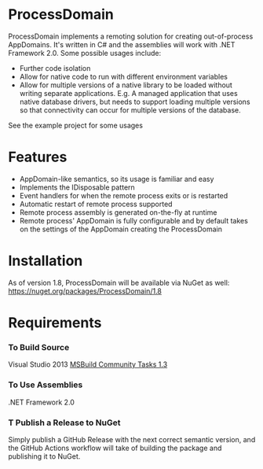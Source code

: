 # ProcessDomain

ProcessDomain implements a remoting solution for creating out-of-process AppDomains. It's written in C# and the assemblies will work with .NET Framework 2.0. Some possible usages include:
* Further code isolation
* Allow for native code to run with different environment variables
* Allow for multiple versions of a native library to be loaded without writing separate applications. E.g. A managed application that uses native database drivers, but needs to support loading multiple versions so that connectivity can occur for multiple versions of the database.

See the example project for some usages

# Features

* AppDomain-like semantics, so its usage is familiar and easy
* Implements the IDisposable pattern
* Event handlers for when the remote process exits or is restarted
* Automatic restart of remote process supported
* Remote process assembly is generated on-the-fly at runtime
* Remote process' AppDomain is fully configurable and by default takes on the settings of the AppDomain creating the ProcessDomain

# Installation

As of version 1.8, ProcessDomain will be available via NuGet as well: https://nuget.org/packages/ProcessDomain/1.8

# Requirements

### To Build Source

Visual Studio 2013
[MSBuild Community Tasks 1.3](http://msbuildtasks.tigris.org/MSBuild.Community.Tasks.Nightly.msi)

### To Use Assemblies
.NET Framework 2.0

### T Publish a Release to NuGet

Simply publish a GitHub Release with the next correct semantic version, and the GitHub Actions workflow will take of building the package and publishing it to NuGet.
